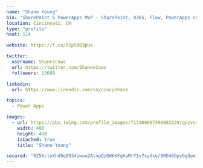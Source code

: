 ```yaml
---
name: "Shane Young"
bio: "SharePoint & PowerApps MVP - SharePoint, O365, Flow, PowerApps consulting? @PowerApps911 | Pure Snark? You found it."
location: Cincinnati, OH
type: "profile"
heat: 114

website: https://t.co/91p5BQ3pUe

twitter:
  username: ShanesCows
  url: https://twitter.com/ShanesCows
  followers: 13688

linkedin:
  url: https://www.linkedin.com/in/cincyshane

topics:
  - Power Apps

images:
  - url: https://pbs.twimg.com/profile_images/713100007398883329/qUzvsvQ3_400x400.jpg
    width: 400
    height: 400
    isCached: true
    title: "Shane Young"

secured: "0Z5ScloXhd9q8934iwou2AlnpQzOWKKFgAaMrYIv7syGxe/9HD46GpyGgQeei45Dtd+K2iNc08RQI6YcICJ3sCH/n3IQHlaL2w1T/4HTPnQfGmGduDv/+HQfnAQwbBqxKe9+mYAmijSrmfvex8YUc0e82kNrl87f+wKXB9dUXPSWENlsk7LeJdEdqOOsKKEhUIAhHo+Q6i0zMRjNsc2LLc8q/DVfzSNUnzgONpP7TMHiff9cibDsJqw/EVnXmc5R/GB0AW9vWqAxE8u8YuAB8mfU6q+Uz/lGhrPY+oAmEVNgpS2Du0yE6m8aBtSlvv0Gely2XUHaN7HayKWSNx6gviQpjJK8j4CoOoVsmNhAGb9WeMw2ZsMjewNQh+eoL+8pMu3faTEB5fwDTGdslYWVeuTpfoG6JP39iXGyAApRvkc=;OXgNUIVlMvaedfAmfW6RGA=="
---
```


